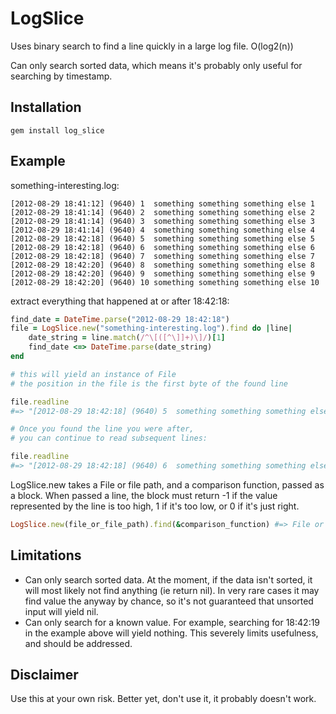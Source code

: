 LogSlice
========

Uses binary search to find a line quickly in a large log file. O(log2(n))

Can only search sorted data, which means it's probably only useful for searching by timestamp.

## Installation

    gem install log_slice

## Example

something-interesting.log:

    [2012-08-29 18:41:12] (9640) 1  something something something else 1
    [2012-08-29 18:41:14] (9640) 2  something something something else 2
    [2012-08-29 18:41:14] (9640) 3  something something something else 3
    [2012-08-29 18:41:14] (9640) 4  something something something else 4
    [2012-08-29 18:42:18] (9640) 5  something something something else 5
    [2012-08-29 18:42:18] (9640) 6  something something something else 6
    [2012-08-29 18:42:18] (9640) 7  something something something else 7
    [2012-08-29 18:42:20] (9640) 8  something something something else 8
    [2012-08-29 18:42:20] (9640) 9  something something something else 9
    [2012-08-29 18:42:20] (9640) 10 something something something else 10

extract everything that happened at or after 18:42:18:
```ruby
find_date = DateTime.parse("2012-08-29 18:42:18")
file = LogSlice.new("something-interesting.log").find do |line|
    date_string = line.match(/^\[([^\]]+)\]/)[1]
    find_date <=> DateTime.parse(date_string)
end

# this will yield an instance of File
# the position in the file is the first byte of the found line

file.readline
#=> "[2012-08-29 18:42:18] (9640) 5  something something something else 5"

# Once you found the line you were after,
# you can continue to read subsequent lines:

file.readline
#=> "[2012-08-29 18:42:18] (9640) 6  something something something else 6"
```

LogSlice.new takes a File or file path, and a comparison function, passed as a block.
When passed a line, the block must return -1 if the value represented by the line
is too high, 1 if it's too low, or 0 if it's just right.

```ruby
LogSlice.new(file_or_file_path).find(&comparison_function) #=> File or nil
```

## Limitations

* Can only search sorted data. At the moment, if the data isn't sorted, it will most likely not find anything
  (ie return nil). In very rare cases it may find value the anyway by chance, so it's not guaranteed that unsorted
  input will yield nil.
* Can only search for a known value. For example, searching for 18:42:19 in the example above will yield nothing.
  This severely limits usefulness, and should be addressed.

## Disclaimer

Use this at your own risk. Better yet, don't use it, it probably doesn't work.
